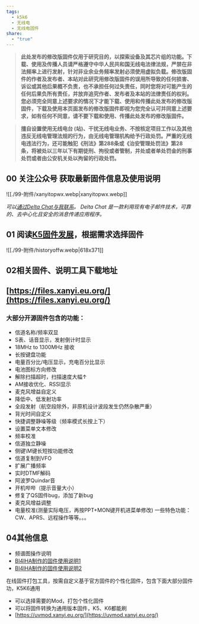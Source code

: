```yaml
---
tags:
  - k5k6
  - 无线电
  - 无线电固件
share:
  - "true"
---
```

>**此处发布的修改版固件仅用于研究目的，以探索设备及其芯片组的功能。下载、使用及传播人员请严格遵守中华人民共和国无线电法律法规，严禁在非法频率上进行发射，针对非业余业务频率发射必须使用虚拟负载。修改版固件的作者及发布者、本站对此研究用修改版固件的误用所导致的任何损害、诉讼或其他后果概不负责，也不承担任何过失责任，同时您将对可能产生的任何后果负所有责任，并放弃追究作者、发布者及本站的法律责任的权利。您必须完全同意上述要求的情况下才能下载、使用和传播此处发布的修改版固件，下载及使用本页面发布的修改版固件即视为您完全认可并同意上述要求，如有任何不同意，请不要下载和使用、传播此处发布的修改版固件。**

>**擅自设置使用无线电台 (站)、干扰无线电业务、不按核定项目工作以及其他违反无线电管理法规的行为，由无线电管理机构给予行政处罚。严重的无线电违法行为，还可能触犯《刑法》第288条或《治安管理处罚法》第28条，将被处以三年以下有期徒刑、拘役或者管制，并处或者单处罚金的刑事处罚或者由公安机关处以拘留的行政处罚。**

## **00 关注公众号 获取最新固件信息及使用说明**
![[./99-附件/xanyitopwx.webp|xanyitopwx.webp]]

*可以[通过Delta Chat与我联系](https://i.delta.chat/#BD6894FDDEBABE779F08C28215EE6A8466C9F00A&a=troilusxi%40nine.testrun.org&n=troilusxi&i=AblXy9SQioX&s=F1Q0wbKv_U6)。*
*Delta Chat 是一款利用现有电子邮件技术，可靠的、去中心化且安全的消息传递应用程序。*

## **01 阅读[K5固件发展](https://mp.weixin.qq.com/s/a5MntHvdvqQvp1cxwWEZcQ)，根据需求选择固件**

![[./99-附件/historyoffw.webp|618x371]]

## **02相关固件、说明工具下载地址**

## **[https://files.xanyi.eu.org/](https://files.xanyi.eu.org/)**

### **大部分开源固件包含的功能：**
- 信道名称/频率双显
- S表、话音显示，发射倒计时显示
- 18MHz to 1300MHz 接收
- 长按键盘功能
- 电量百分比/电压显示，充电百分比显示
- 电池图标方向修改
- 解除扫描超时，扫描速度大幅↑
- AM接收优化、RSSI显示
- 麦克风增益自定义
- 降低中、低发射功率
- 全段发射（航空段除外，非原机设计波段发生仍然杂散严重）
- 背光时间自定义
- 快捷调整静噪等级（频率模式长按上下）
- 设置菜单文本修改
- 频率校准
- 信道独立静噪
- 侧键\M键长短按功能修改
- 信道复制到VFO
- 扩展广播频率
- 实时DTMF解码
- 阿波罗Quindar音
- 开机哔哔（提示音量大小）
- 修复了QS固件bug，添加了新bug
- 麦克风增益调整
- 电量校准(测量实际电压，再按PPT+MON键开机进菜单修改)
一些特色功能：
CW、APRS、远程操作等等。。。

## **04其他信息**
- [](%E5%85%B3%E4%BA%8EUV-K5%E5%9B%BA%E4%BB%B6.md##fagci_specrum_help_20231010-0735en.pdf)  频谱图操作说明
- [BI4IHA制作的固件使用说明1](https://www.bilibili.com/video/BV16h4y1z7Dz/)
- [BI4IHA制作的固件使用说明2](https://www.bilibili.com/video/BV1Cw411r73J/)

在线固件打包工具，按需自定义基于官方固件的个性化固件，包含下面大部分固件功，K5K6通用

- 可以选择需要的Mod，打包个性化固件
- 可以将固件转换为通用版本固件，K5、K6都能刷
- [https://uvmod.xanyi.eu.org/](https://uvmod.xanyi.eu.org/)
